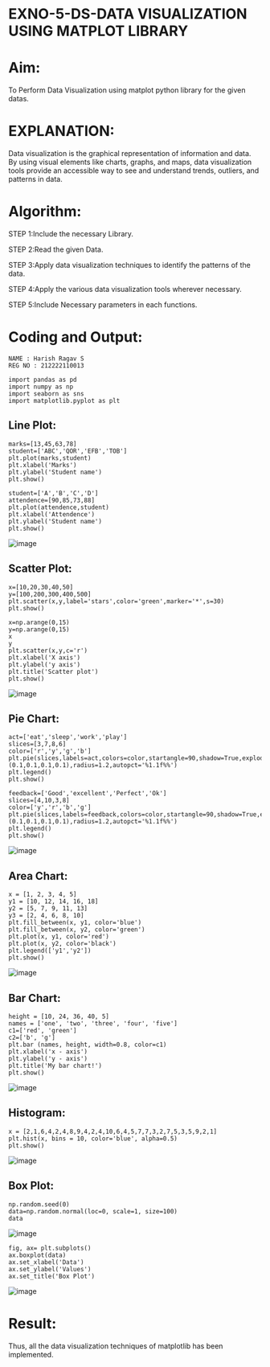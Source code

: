 # EXNO-5-DS-DATA VISUALIZATION USING MATPLOT LIBRARY

# Aim:
  To Perform Data Visualization using matplot python library for the given datas.

# EXPLANATION:
Data visualization is the graphical representation of information and data. By using visual elements like charts, graphs, and maps, data visualization tools provide an accessible way to see and understand trends, outliers, and patterns in data.

# Algorithm:
STEP 1:Include the necessary Library.

STEP 2:Read the given Data.

STEP 3:Apply data visualization techniques to identify the patterns of the data.

STEP 4:Apply the various data visualization tools wherever necessary.

STEP 5:Include Necessary parameters in each functions.

# Coding and Output:
```
NAME : Harish Ragav S
REG NO : 212222110013
```

```
import pandas as pd
import numpy as np
import seaborn as sns
import matplotlib.pyplot as plt
```

## Line Plot:

```
marks=[13,45,63,78]
student=['ABC','QOR','EFB','TOB']
plt.plot(marks,student)
plt.xlabel('Marks')
plt.ylabel('Student name')
plt.show()

student=['A','B','C','D']
attendence=[90,85,73,88]
plt.plot(attendence,student)
plt.xlabel('Attendence')
plt.ylabel('Student name')
plt.show()
```
![image](https://github.com/Sriram8452/EXNO-5-DS/assets/118708032/915713f5-50b1-4013-8037-3a9cc599f291)

## Scatter Plot:

```
x=[10,20,30,40,50]
y=[100,200,300,400,500]
plt.scatter(x,y,label='stars',color='green',marker='*',s=30)
plt.show()

x=np.arange(0,15)
y=np.arange(0,15)
x
y
plt.scatter(x,y,c='r')
plt.xlabel('X axis')
plt.ylabel('y axis')
plt.title('Scatter plot')
plt.show()
```
![image](https://github.com/Sriram8452/EXNO-5-DS/assets/118708032/7fab8701-3aee-4b5a-b729-cb82a6c2dd16)

## Pie Chart:

```
act=['eat','sleep','work','play']
slices=[3,7,8,6]
color=['r','y','g','b']
plt.pie(slices,labels=act,colors=color,startangle=90,shadow=True,explode=(0.1,0.1,0.1,0.1),radius=1.2,autopct='%1.1f%%')
plt.legend()
plt.show()

feedback=['Good','excellent','Perfect','Ok']
slices=[4,10,3,8]
color=['y','r','b','g']
plt.pie(slices,labels=feedback,colors=color,startangle=90,shadow=True,explode=(0.1,0.1,0.1,0.1),radius=1.2,autopct='%1.1f%%')
plt.legend()
plt.show()
```
![image](https://github.com/Sriram8452/EXNO-5-DS/assets/118708032/a16d81be-4162-41f0-ba84-7d43883c3248)

## Area Chart:

```
x = [1, 2, 3, 4, 5]
y1 = [10, 12, 14, 16, 18]
y2 = [5, 7, 9, 11, 13]
y3 = [2, 4, 6, 8, 10]
plt.fill_between(x, y1, color='blue')
plt.fill_between(x, y2, color='green')
plt.plot(x, y1, color='red')
plt.plot(x, y2, color='black')
plt.legend(['y1','y2'])
plt.show()
```
![image](https://github.com/Sriram8452/EXNO-5-DS/assets/118708032/9d90b6c9-70ac-4f52-bec1-975fafa4afc7)

## Bar Chart:

```
height = [10, 24, 36, 40, 5]
names = ['one', 'two', 'three', 'four', 'five']
c1=['red', 'green'] 
c2=['b', 'g']
plt.bar (names, height, width=0.8, color=c1)
plt.xlabel('x - axis')
plt.ylabel('y - axis')
plt.title('My bar chart!')
plt.show()
```
![image](https://github.com/Sriram8452/EXNO-5-DS/assets/118708032/6685a45c-7ed2-44c4-8730-3a2e55acf7e3)

## Histogram:

```
x = [2,1,6,4,2,4,8,9,4,2,4,10,6,4,5,7,7,3,2,7,5,3,5,9,2,1]
plt.hist(x, bins = 10, color='blue', alpha=0.5)
plt.show()
```
![image](https://github.com/Sriram8452/EXNO-5-DS/assets/118708032/c7d07305-db41-438c-8585-81346fead120)

## Box Plot:

```
np.random.seed(0)
data=np.random.normal(loc=0, scale=1, size=100)
data
```
![image](https://github.com/Sriram8452/EXNO-5-DS/assets/118708032/1073572a-2c3a-487c-a1b8-efdbc595ac91)

```
fig, ax= plt.subplots()
ax.boxplot(data)
ax.set_xlabel('Data')
ax.set_ylabel('Values')
ax.set_title('Box Plot')
```
![image](https://github.com/Sriram8452/EXNO-5-DS/assets/118708032/3e04e28b-5a0e-412e-ad52-ecda68c69561)



# Result:

Thus, all the data visualization techniques of matplotlib has been implemented.
